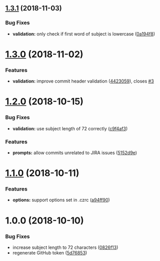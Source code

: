 ## [1.3.1](https://github.com/EndemolShineGroup/cz-jira-smart-commit/compare/v1.3.0...v1.3.1) (2018-11-03)


### Bug Fixes

* **validation:** only check if first word of subject is lowercase ([0a194f8](https://github.com/EndemolShineGroup/cz-jira-smart-commit/commit/0a194f8))

# [1.3.0](https://github.com/EndemolShineGroup/cz-jira-smart-commit/compare/v1.2.0...v1.3.0) (2018-11-02)


### Features

* **validation:** improve commit header validation ([4423059](https://github.com/EndemolShineGroup/cz-jira-smart-commit/commit/4423059)), closes [#3](https://github.com/EndemolShineGroup/cz-jira-smart-commit/issues/3)

# [1.2.0](https://github.com/EndemolShineGroup/cz-jira-smart-commit/compare/v1.1.0...v1.2.0) (2018-10-15)


### Bug Fixes

* **validation:** use subject length of 72 correctly ([c9f4af3](https://github.com/EndemolShineGroup/cz-jira-smart-commit/commit/c9f4af3))


### Features

* **prompts:** allow commits unrelated to JIRA issues ([5152d9e](https://github.com/EndemolShineGroup/cz-jira-smart-commit/commit/5152d9e))

# [1.1.0](https://github.com/EndemolShineGroup/cz-jira-smart-commit/compare/v1.0.0...v1.1.0) (2018-10-11)


### Features

* **options:** support options set in .czrc ([a94ff90](https://github.com/EndemolShineGroup/cz-jira-smart-commit/commit/a94ff90))

# 1.0.0 (2018-10-10)


### Bug Fixes

* increase subject length to 72 characters ([0826f13](https://github.com/EndemolShineGroup/cz-jira-smart-commit/commit/0826f13))
* regenerate GitHub token ([5d76853](https://github.com/EndemolShineGroup/cz-jira-smart-commit/commit/5d76853))
